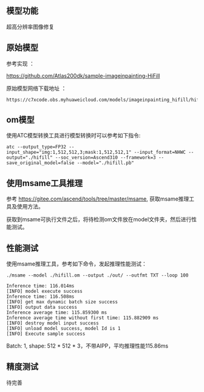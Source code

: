 ## 模型功能

超高分辨率图像修复

## 原始模型

参考实现 ：

https://github.com/Atlas200dk/sample-imageinpainting-HiFill

原始模型网络下载地址 ：

```
https://c7xcode.obs.myhuaweicloud.com/models/imageinpainting_hifill/hifill.pb
```

## om模型

使用ATC模型转换工具进行模型转换时可以参考如下指令:

```
atc --output_type=FP32 --input_shape="img:1,512,512,3;mask:1,512,512,1" --input_format=NHWC --output="./hifill" --soc_version=Ascend310 --framework=3 --save_original_model=false --model="./hifill.pb"
```

## 使用msame工具推理

参考 https://gitee.com/ascend/tools/tree/master/msame, 获取msame推理工具及使用方法。

获取到msame可执行文件之后，将待检测om文件放在model文件夹，然后进行性能测试。

## 性能测试

使用msame推理工具，参考如下命令，发起推理性能测试： 

```
./msame --model ./hifill.om --output ./out/ --outfmt TXT --loop 100
```

```
Inference time: 116.014ms
[INFO] model execute success
Inference time: 116.508ms
[INFO] get max dynamic batch size success
[INFO] output data success
Inference average time: 115.859300 ms
Inference average time without first time: 115.882909 ms
[INFO] destroy model input success
[INFO] unload model success, model Id is 1
[INFO] Execute sample success
```
Batch: 1, shape: 512 * 512 * 3，不带AIPP，平均推理性能115.86ms
## 精度测试

待完善

